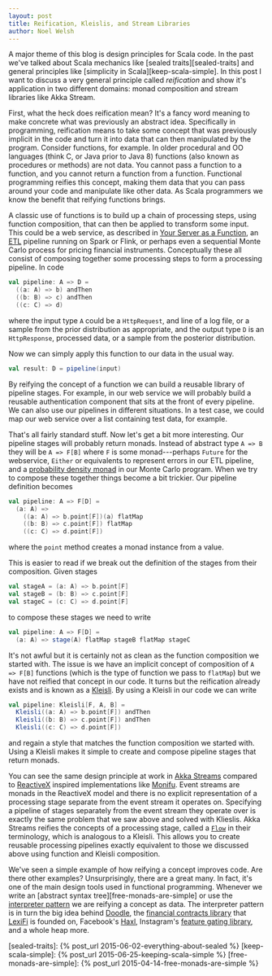 ```yaml
---
layout: post
title: Reification, Kleislis, and Stream Libraries
author: Noel Welsh
---
```


A major theme of this blog is design principles for Scala code. In the past we've talked about Scala mechanics like [sealed traits][sealed-traits] and general principles like [simplicity in Scala][keep-scala-simple]. In this post I want to discuss a very general principle called *reification* and show it's application in two different domains: monad composition and stream libraries like Akka Stream.

<!-- break -->

First, what the heck does reification mean? It's a fancy word meaning to make concrete what was previously an abstract idea. Specifically in programming, reification means to take some concept that was previously implicit in the code and turn it into data that can then manipulated by the program. Consider functions, for example. In older procedural and OO languages (think C, or Java prior to Java 8) functions (also known as procedures or methods) are not data. You cannot pass a function to a function, and you cannot return a function from a function. Functional programming reifies this concept, making them data that you can pass around your code and manipulate like other data. As Scala programmers we know the benefit that reifying functions brings.

A classic use of functions is to build up a chain of processing steps, using function composition, that can then be applied to transform some input. This could be a web service, as described in [Your Server as a Function][your-server-as-a-function], an [ETL][etl] pipeline running on Spark or Flink, or perhaps even a sequential Monte Carlo process for pricing financial instruments. Conceptually these all consist of composing together some processing steps to form a processing pipeline. In code

~~~scala
val pipeline: A => D =
  ((a: A) => b) andThen
  ((b: B) => c) andThen
  ((c: C) => d)
~~~

where the input type `A` could be a `HttpRequest`, and line of a log file, or a sample from the prior distribution as appropriate, and the output type `D` is an `HttpResponse`, processed data, or a sample from the posterior distribution. 

Now we can simply apply this function to our data in the usual way.

~~~scala
val result: D = pipeline(input)
~~~

By reifying the concept of a function we can build a reusable library of pipeline stages. For example, in our web service we will probably build a reusable authentication component that sits at the front of every pipeline. We can also use our pipelines in different situations. In a test case, we could map our web service over a list containing test data, for example. 

That's all fairly standard stuff. Now let's get a bit more interesting. Our pipeline stages will probably return monads. Instead of abstract type `A => B` they will be `A => F[B]` where `F` is some monad---perhaps `Future` for the webservice, `Either` or equivalents to represent errors in our ETL pipeline, and a [probability density monad][ppp-with-monads] in our Monte Carlo program. When we try to compose these together things become a bit trickier. Our pipeline definition becomes

~~~scala
val pipeline: A => F[D] =
  (a: A) =>
    ((a: A) => b.point[F])(a) flatMap
    ((b: B) => c.point[F]) flatMap
    ((c: C) => d.point[F])
~~~

where the `point` method creates a monad instance from a value.

This is easier to read if we break out the definition of the stages from their composition. 
Given stages

~~~scala
val stageA = (a: A) => b.point[F]
val stageB = (b: B) => c.point[F]
val stageC = (c: C) => d.point[F]
~~~

to compose these stages we need to write

~~~scala
val pipeline: A => F[D] =
  (a: A) => stage(A) flatMap stageB flatMap stageC
~~~

It's not awful but it is certainly not as clean as the function composition we started with. The issue is we have an implicit concept of composition of `A => F[B]` functions (which is the type of function we pass to `flatMap`) but we have not reified that concept in our code. It turns but the reification already exists and is known as a [Kleisli][cats-kleisli]. By using a Kleisli in our code we can write

~~~scala
val pipeline: Kleisli[F, A, B] =
  Kleisli((a: A) => b.point[F]) andThen
  Kleisli((b: B) => c.point[F]) andThen
  Kleisli((c: C) => d.point[F])
~~~

and regain a style that matches the function composition we started with. Using a Kleisli makes it simple to create and compose pipeline stages that return monads.

You can see the same design principle at work in [Akka Streams][akka-stream] compared to [ReactiveX][reactivex] inspired implementations like [Monifu][monifu]. Event streams are monads in the ReactiveX model and there is no explicit representation of a processing stage separate from the event stream it operates on. Specifying a pipeline of stages separately from the event stream they operate over is exactly the same problem that we saw above and solved with Klieslis. Akka Streams reifies the concepts of a processing stage, called a [`Flow`][flow] in their terminology, which is analogous to a Kleisli. This allows you to create reusable processing pipelines exactly equivalent to those we discussed above using function and Kleisli composition.

We've seen a simple example of how reifying a concept improves code. Are there other examples? Unsurprisingly, there are a great many. In fact, it's one of the main design tools used in functional programming. Whenever we write an [abstract syntax tree][free-monads-are-simple] or use the [interpreter pattern][runar-interpreter-pattern] we are reifying a concept as data. The interpreter pattern is in turn the big idea behind [Doodle][doodle], the [financial contracts library][financial-contracts] that [LexiFi][lexifi] is founded on, Facebook's [Haxl][haxl], Instagram's [feature gating library][instagram-feature-gate], and a whole heap more.

[sealed-traits]: {% post_url 2015-06-02-everything-about-sealed %}
[keep-scala-simple]: {% post_url 2015-06-25-keeping-scala-simple %}
[free-monads-are-simple]: {% post_url 2015-04-14-free-monads-are-simple %}

[your-server-as-a-function]: http://monkey.org/~marius/funsrv.pdf
[etl]: https://en.wikipedia.org/wiki/Extract,_transform,_load
[ppp-with-monads]: http://mlg.eng.cam.ac.uk/pub/pdf/SciGhaGor15.pdf
[cats-kleisli]: https://non.github.io/cats//tut/kleisli.html

[reactivex]: http://reactivex.io/
[akka-stream]: http://doc.akka.io/docs/akka-stream-and-http-experimental/1.0/scala.html
[monifu]: https://github.com/monifu/monifu
[flow]: http://doc.akka.io/api/akka-stream-and-http-experimental/1.0/#akka.stream.scaladsl.Flow 

[runar-interpreter-pattern]: https://www.youtube.com/watch?v=hmX2s3pe_qk
[doodle]: https://github.com/underscoreio/doodle
[financial-contracts]: http://research.microsoft.com/en-us/um/people/simonpj/Papers/financial-contracts/contracts-icfp.htm
[lexifi]: https://www.lexifi.com/
[haxl]: https://github.com/facebook/Haxl
[instagram-feature-gate]: http://engineering.instagram.com/posts/496049610561948/flexible-feature-control-at-instagram
